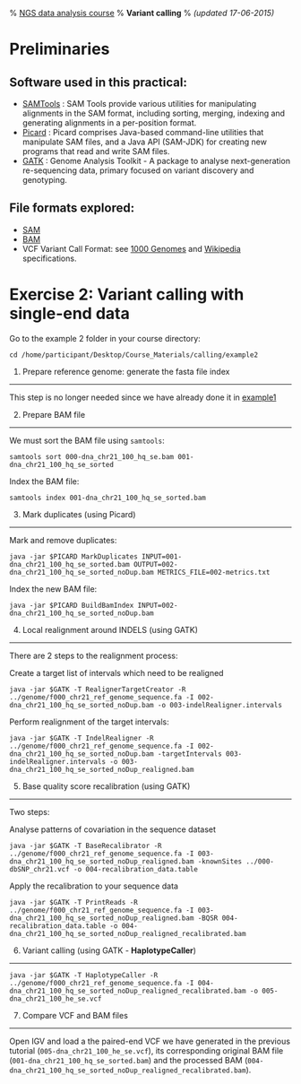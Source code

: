 % [NGS data analysis course](http://ngscourse.github.io/)
% __Variant calling__
% _(updated 17-06-2015)_

<!-- COMMON LINKS HERE -->

[SAMTools]: http://samtools.sourceforge.net/ "samtools"
[Picard]: http://picard.sourceforge.net/ "Picard"
[GATK]: http://www.broadinstitute.org/gatk/ "GATK"

Preliminaries
================================================================================

Software used in this practical:
--------------------------------

- [SAMTools] : SAM Tools provide various utilities for manipulating alignments in the SAM format, including sorting, merging, indexing and generating alignments in a per-position format.
- [Picard] : Picard comprises Java-based command-line utilities that manipulate SAM files, and a Java API (SAM-JDK) for creating new programs that read and write SAM files.
- [GATK] : Genome Analysis Toolkit - A package to analyse next-generation re-sequencing data, primary focused on variant discovery and genotyping.


File formats explored:
----------------------

- [SAM](http://samtools.sourceforge.net/SAMv1.pdf)
- [BAM](http://www.broadinstitute.org/igv/bam)
- VCF Variant Call Format: see [1000 Genomes](http://www.1000genomes.org/wiki/analysis/variant-call-format/vcf-variant-call-format-version-42) and [Wikipedia](http://en.wikipedia.org/wiki/Variant_Call_Format) specifications.



Exercise 2: Variant calling with single-end data
================================================================================

Go to the example 2 folder in your course directory: 

    cd /home/participant/Desktop/Course_Materials/calling/example2


1. Prepare reference genome: generate the fasta file index
--------------------------------------------------------------------------------

This step is no longer needed since we have already done it in [example1](http://ngs-course.github.io/Course_Materials/variant_calling/tutorial/010_example.html)

2. Prepare BAM file
--------------------------------------------------------------------------------

We must sort the BAM file using ``samtools``:

    samtools sort 000-dna_chr21_100_hq_se.bam 001-dna_chr21_100_hq_se_sorted

Index the BAM file:

    samtools index 001-dna_chr21_100_hq_se_sorted.bam


3. Mark duplicates (using Picard)
--------------------------------------------------------------------------------

Mark and remove duplicates:

    java -jar $PICARD MarkDuplicates INPUT=001-dna_chr21_100_hq_se_sorted.bam OUTPUT=002-dna_chr21_100_hq_se_sorted_noDup.bam METRICS_FILE=002-metrics.txt

Index the new BAM file:

    java -jar $PICARD BuildBamIndex INPUT=002-dna_chr21_100_hq_se_sorted_noDup.bam


4. Local realignment around INDELS (using GATK)
--------------------------------------------------------------------------------

There are 2 steps to the realignment process:

Create a target list of intervals which need to be realigned
  
    java -jar $GATK -T RealignerTargetCreator -R ../genome/f000_chr21_ref_genome_sequence.fa -I 002-dna_chr21_100_hq_se_sorted_noDup.bam -o 003-indelRealigner.intervals

Perform realignment of the target intervals:

    java -jar $GATK -T IndelRealigner -R ../genome/f000_chr21_ref_genome_sequence.fa -I 002-dna_chr21_100_hq_se_sorted_noDup.bam -targetIntervals 003-indelRealigner.intervals -o 003-dna_chr21_100_hq_se_sorted_noDup_realigned.bam


5. Base quality score recalibration (using GATK)
--------------------------------------------------------------------------------

Two steps:

Analyse patterns of covariation in the sequence dataset

    java -jar $GATK -T BaseRecalibrator -R ../genome/f000_chr21_ref_genome_sequence.fa -I 003-dna_chr21_100_hq_se_sorted_noDup_realigned.bam -knownSites ../000-dbSNP_chr21.vcf -o 004-recalibration_data.table

Apply the recalibration to your sequence data

    java -jar $GATK -T PrintReads -R ../genome/f000_chr21_ref_genome_sequence.fa -I 003-dna_chr21_100_hq_se_sorted_noDup_realigned.bam -BQSR 004-recalibration_data.table -o 004-dna_chr21_100_hq_se_sorted_noDup_realigned_recalibrated.bam


6. Variant calling (using GATK - **HaplotypeCaller**)
--------------------------------------------------------------------------------

    java -jar $GATK -T HaplotypeCaller -R ../genome/f000_chr21_ref_genome_sequence.fa -I 004-dna_chr21_100_hq_se_sorted_noDup_realigned_recalibrated.bam -o 005-dna_chr21_100_he_se.vcf
   
<!--
Example with UnifiedGenotyper

**SNP calling**

    java -jar ../gatk/GenomeAnalysisTK.jar -T UnifiedGenotyper -R ../genome/f000_chr21_ref_genome_sequence.fa -I 004-dna_chr21_100_hq_se_sorted_noDup_realigned_recalibrated.bam -glm SNP -o 005-dna_chr21_100_hq_se_snps.vcf

**INDEL calling**

    java -jar ../gatk/GenomeAnalysisTK.jar -T UnifiedGenotyper -R ../genome/f000_chr21_ref_genome_sequence.fa -I 004-dna_chr21_100_hq_se_sorted_noDup_realigned_recalibrated.bam -glm INDEL -o 005-dna_chr21_100_hq_se_indel.vcf
-->

7. Compare VCF and BAM files
--------------------------------------------------------------------------------

Open IGV and load a the paired-end VCF we have generated in the previous tutorial (``005-dna_chr21_100_he_se.vcf``), its corresponding original BAM file (``001-dna_chr21_100_hq_se_sorted.bam``) and the processed BAM (``004-dna_chr21_100_hq_se_sorted_noDup_realigned_recalibrated.bam``).




